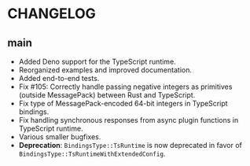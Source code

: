 # CHANGELOG

## main

- Added Deno support for the TypeScript runtime.
- Reorganized examples and improved documentation.
- Added end-to-end tests.
- Fix #105: Correctly handle passing negative integers as primitives (outside
  MessagePack) between Rust and TypeScript.
- Fix type of MessagePack-encoded 64-bit integers in TypeScript bindings.
- Fix handling synchronous responses from async plugin functions in TypeScript
  runtime.
- Various smaller bugfixes.
- **Deprecation**: `BindingsType::TsRuntime` is now deprecated in favor of
  `BindingsType::TsRuntimeWithExtendedConfig`.
